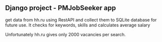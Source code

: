 Django project - PMJobSeeker app
----------------------------------
get data from hh.ru using RestAPI 
and collect them to SQLite database for future use.
It checks for keywords, skills and calculates average salary

Unfortunately hh.ru gives only 2000 vacancies per search.
